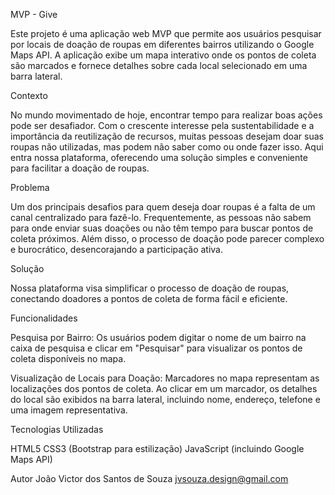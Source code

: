 MVP - Give

Este projeto é uma aplicação web MVP que permite aos usuários pesquisar por locais de doação de roupas em diferentes bairros utilizando o Google Maps API. A aplicação exibe um mapa interativo onde os pontos de coleta são marcados e fornece detalhes sobre cada local selecionado em uma barra lateral.

Contexto

No mundo movimentado de hoje, encontrar tempo para realizar boas ações pode ser desafiador. Com o crescente interesse pela sustentabilidade e a importância da reutilização de recursos, muitas pessoas desejam doar suas roupas não utilizadas, mas podem não saber como ou onde fazer isso. Aqui entra nossa plataforma, oferecendo uma solução simples e conveniente para facilitar a doação de roupas.

Problema

Um dos principais desafios para quem deseja doar roupas é a falta de um canal centralizado para fazê-lo. Frequentemente, as pessoas não sabem para onde enviar suas doações ou não têm tempo para buscar pontos de coleta próximos. Além disso, o processo de doação pode parecer complexo e burocrático, desencorajando a participação ativa.

Solução

Nossa plataforma visa simplificar o processo de doação de roupas, conectando doadores a pontos de coleta de forma fácil e eficiente.

Funcionalidades

Pesquisa por Bairro: Os usuários podem digitar o nome de um bairro na caixa de pesquisa e clicar em "Pesquisar" para visualizar os pontos de coleta disponíveis no mapa.

Visualização de Locais para Doação: Marcadores no mapa representam as localizações dos pontos de coleta. Ao clicar em um marcador, os detalhes do local são exibidos na barra lateral, incluindo nome, endereço, telefone e uma imagem representativa.

Tecnologias Utilizadas

HTML5
CSS3 (Bootstrap para estilização)
JavaScript (incluindo Google Maps API)

Autor
João Victor dos Santos de Souza
jvsouza.design@gmail.com
